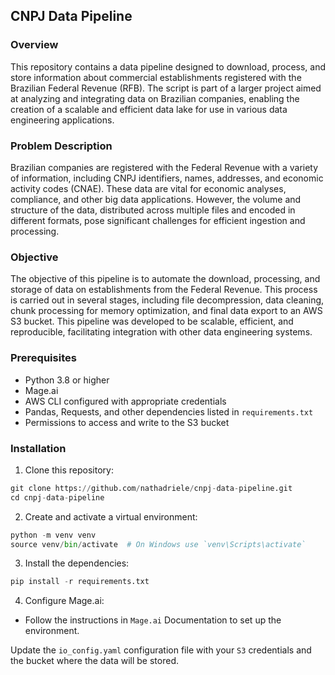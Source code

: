 ## CNPJ Data Pipeline

### Overview
This repository contains a data pipeline designed to download, process, and store information about commercial establishments registered with the Brazilian Federal Revenue (RFB). The script is part of a larger project aimed at analyzing and integrating data on Brazilian companies, enabling the creation of a scalable and efficient data lake for use in various data engineering applications.

### Problem Description
Brazilian companies are registered with the Federal Revenue with a variety of information, including CNPJ identifiers, names, addresses, and economic activity codes (CNAE). These data are vital for economic analyses, compliance, and other big data applications. However, the volume and structure of the data, distributed across multiple files and encoded in different formats, pose significant challenges for efficient ingestion and processing.

### Objective
The objective of this pipeline is to automate the download, processing, and storage of data on establishments from the Federal Revenue. This process is carried out in several stages, including file decompression, data cleaning, chunk processing for memory optimization, and final data export to an AWS S3 bucket. This pipeline was developed to be scalable, efficient, and reproducible, facilitating integration with other data engineering systems.

### Prerequisites
- Python 3.8 or higher
- Mage.ai
- AWS CLI configured with appropriate credentials
- Pandas, Requests, and other dependencies listed in `requirements.txt`
- Permissions to access and write to the S3 bucket

### Installation

1. Clone this repository:

```py
git clone https://github.com/nathadriele/cnpj-data-pipeline.git
cd cnpj-data-pipeline
```

2. Create and activate a virtual environment:

```py
python -m venv venv
source venv/bin/activate  # On Windows use `venv\Scripts\activate`
```

3. Install the dependencies:

```py
pip install -r requirements.txt
```

4. Configure Mage.ai:

- Follow the instructions in `Mage.ai` Documentation to set up the environment.

Update the `io_config.yaml` configuration file with your `S3` credentials and the bucket where the data will be stored.



